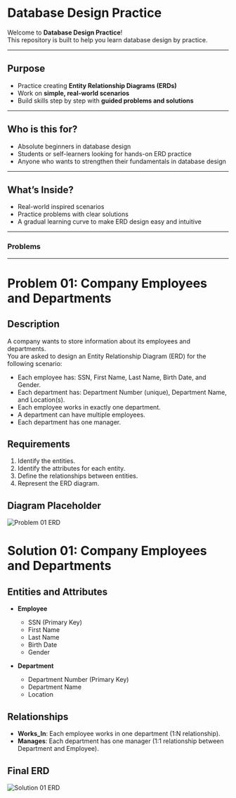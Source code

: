 # Database Design Practice

Welcome to **Database Design Practice**!  
This repository is built to help you learn database design by practice.

---

## Purpose
- Practice creating **Entity Relationship Diagrams (ERDs)**  
- Work on **simple, real-world scenarios**  
- Build skills step by step with **guided problems and solutions**  

---

## Who is this for?
- Absolute beginners in database design  
- Students or self-learners looking for hands-on ERD practice  
- Anyone who wants to strengthen their fundamentals in database design  

---

## What’s Inside?
- Real-world inspired scenarios  
- Practice problems with clear solutions  
- A gradual learning curve to make ERD design easy and intuitive  

---

### Problems

---
# Problem 01: Company Employees and Departments

## Description
A company wants to store information about its employees and departments.  
You are asked to design an Entity Relationship Diagram (ERD) for the following scenario:

- Each employee has: SSN, First Name, Last Name, Birth Date, and Gender.  
- Each department has: Department Number (unique), Department Name, and Location(s).  
- Each employee works in exactly one department.  
- A department can have multiple employees.  
- Each department has one manager.  

## Requirements
1. Identify the entities.  
2. Identify the attributes for each entity.  
3. Define the relationships between entities.  
4. Represent the ERD diagram.  

## Diagram Placeholder
![Problem 01 ERD](../images/problem01.png)

# Solution 01: Company Employees and Departments

## Entities and Attributes
- **Employee**
  - SSN (Primary Key)
  - First Name
  - Last Name
  - Birth Date
  - Gender  

- **Department**
  - Department Number (Primary Key)
  - Department Name
  - Location  

## Relationships
- **Works_In**: Each employee works in one department (1:N relationship).  
- **Manages**: Each department has one manager (1:1 relationship between Department and Employee).  

## Final ERD
![Solution 01 ERD](../images/solution01.png)

